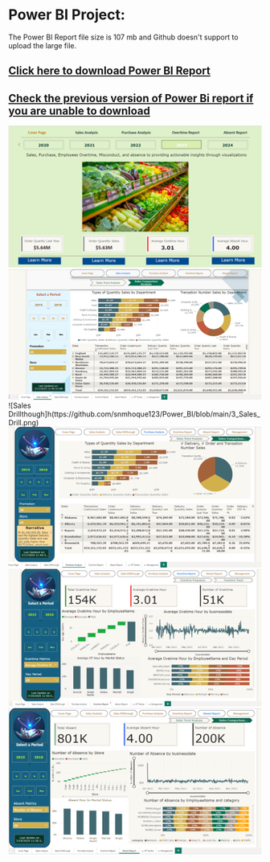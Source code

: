 # Power BI Project:

The Power BI Report file size is 107 mb and Github doesn't support to upload the large file.

## [Click here to download Power BI Report](https://drive.google.com/drive/folders/11LoVEGj6YqT2EfF_G7lDa361VX7Da9ms?usp=sharing)

## [Check the previous version of Power Bi report if you are unable to download](https://app.powerbi.com/view?r=eyJrIjoiNWExNWE3MjAtZWUzYS00NmI5LTg3YWMtOGYzODRlMjIxYWQ2IiwidCI6Ijc3YmQ5NDBiLWRkNDUtNDQ4ZC04MjhiLWI2NmY4MmMyYTE4YiJ9) 

![Cover Page](https://github.com/snmhoque123/Power_BI/blob/main/1_Cover_Page.png)
![Sales Analysis](https://github.com/snmhoque123/Power_BI/blob/main/2_Sales_Analysis.png)
![Sales Drillthough]h(ttps://github.com/snmhoque123/Power_BI/blob/main/3_Sales_Drill.png)
![Purchase Analysis](https://github.com/snmhoque123/Power_BI/blob/main/4_Purchase_Analysis.png)
![Overtime Report](https://github.com/snmhoque123/Power_BI/blob/main/5_OT_Report.png)
![Absent Report](https://github.com/snmhoque123/Power_BI/blob/main/6_Absent_Report.png)
